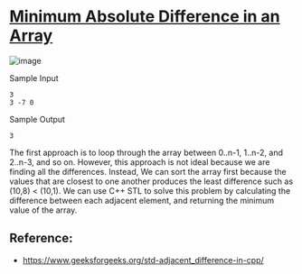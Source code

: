 # [Minimum Absolute Difference in an Array](https://www.hackerrank.com/challenges/minimum-absolute-difference-in-an-array/problem)

![image](https://user-images.githubusercontent.com/35857179/79742990-5b369d80-8336-11ea-85ad-0a6c0dfa6c57.png)

Sample Input
```
3
3 -7 0
```

Sample Output
```
3
```

The first approach is to loop through the array between 0..n-1, 1..n-2, and 2..n-3, and so on. However, this approach is not ideal because we are finding all the differences. Instead, 
We can sort the array first because the values that are closest to one another produces the least difference such as (10,8) < (10,1). We can use C++ STL to solve this problem by calculating the difference between each adjacent element, and returning the minimum value of the array. 

## Reference:
- https://www.geeksforgeeks.org/std-adjacent_difference-in-cpp/